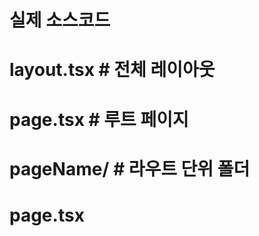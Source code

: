 # 실제 소스코드
# layout.tsx    # 전체 레이아웃
# page.tsx      # 루트 페이지
# pageName/     # 라우트 단위 폴더
#   page.tsx    